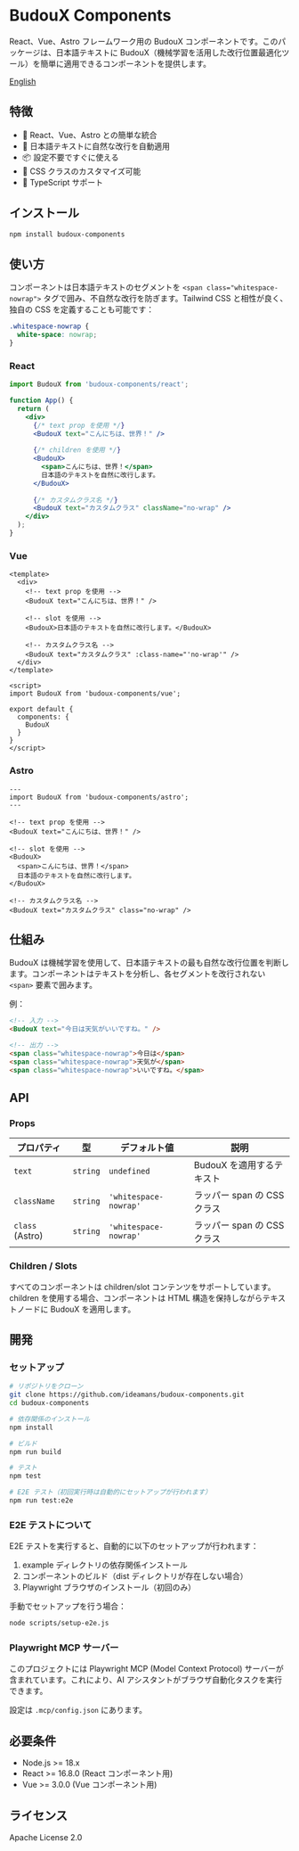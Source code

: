 # BudouX Components

React、Vue、Astro フレームワーク用の BudouX コンポーネントです。このパッケージは、日本語テキストに BudouX（機械学習を活用した改行位置最適化ツール）を簡単に適用できるコンポーネントを提供します。

[English](./README.en.md)

## 特徴

- 🚀 React、Vue、Astro との簡単な統合
- 🎯 日本語テキストに自然な改行を自動適用
- 📦 設定不要ですぐに使える
- 🎨 CSS クラスのカスタマイズ可能
- 🔧 TypeScript サポート

## インストール

```bash
npm install budoux-components
```

## 使い方

コンポーネントは日本語テキストのセグメントを `<span class="whitespace-nowrap">` タグで囲み、不自然な改行を防ぎます。Tailwind CSS と相性が良く、独自の CSS を定義することも可能です：

```css
.whitespace-nowrap {
  white-space: nowrap;
}
```

### React

```jsx
import BudouX from 'budoux-components/react';

function App() {
  return (
    <div>
      {/* text prop を使用 */}
      <BudouX text="こんにちは、世界！" />
      
      {/* children を使用 */}
      <BudouX>
        <span>こんにちは、世界！</span>
        日本語のテキストを自然に改行します。
      </BudouX>
      
      {/* カスタムクラス名 */}
      <BudouX text="カスタムクラス" className="no-wrap" />
    </div>
  );
}
```

### Vue

```vue
<template>
  <div>
    <!-- text prop を使用 -->
    <BudouX text="こんにちは、世界！" />
    
    <!-- slot を使用 -->
    <BudouX>日本語のテキストを自然に改行します。</BudouX>
    
    <!-- カスタムクラス名 -->
    <BudouX text="カスタムクラス" :class-name="'no-wrap'" />
  </div>
</template>

<script>
import BudouX from 'budoux-components/vue';

export default {
  components: {
    BudouX
  }
}
</script>
```

### Astro

```astro
---
import BudouX from 'budoux-components/astro';
---

<!-- text prop を使用 -->
<BudouX text="こんにちは、世界！" />

<!-- slot を使用 -->
<BudouX>
  <span>こんにちは、世界！</span>
  日本語のテキストを自然に改行します。
</BudouX>

<!-- カスタムクラス名 -->
<BudouX text="カスタムクラス" class="no-wrap" />
```

## 仕組み

BudouX は機械学習を使用して、日本語テキストの最も自然な改行位置を判断します。コンポーネントはテキストを分析し、各セグメントを改行されない `<span>` 要素で囲みます。

例：
```html
<!-- 入力 -->
<BudouX text="今日は天気がいいですね。" />

<!-- 出力 -->
<span class="whitespace-nowrap">今日は</span>
<span class="whitespace-nowrap">天気が</span>
<span class="whitespace-nowrap">いいですね。</span>
```

## API

### Props

| プロパティ | 型 | デフォルト値 | 説明 |
|------|------|---------|----------------|
| `text` | `string` | `undefined` | BudouX を適用するテキスト |
| `className` | `string` | `'whitespace-nowrap'` | ラッパー span の CSS クラス |
| `class` (Astro) | `string` | `'whitespace-nowrap'` | ラッパー span の CSS クラス |

### Children / Slots

すべてのコンポーネントは children/slot コンテンツをサポートしています。children を使用する場合、コンポーネントは HTML 構造を保持しながらテキストノードに BudouX を適用します。

## 開発

### セットアップ

```bash
# リポジトリをクローン
git clone https://github.com/ideamans/budoux-components.git
cd budoux-components

# 依存関係のインストール
npm install

# ビルド
npm run build

# テスト
npm test

# E2E テスト（初回実行時は自動的にセットアップが行われます）
npm run test:e2e
```

### E2E テストについて

E2E テストを実行すると、自動的に以下のセットアップが行われます：

1. example ディレクトリの依存関係インストール
2. コンポーネントのビルド（dist ディレクトリが存在しない場合）
3. Playwright ブラウザのインストール（初回のみ）

手動でセットアップを行う場合：

```bash
node scripts/setup-e2e.js
```

### Playwright MCP サーバー

このプロジェクトには Playwright MCP (Model Context Protocol) サーバーが含まれています。これにより、AI アシスタントがブラウザ自動化タスクを実行できます。

設定は `.mcp/config.json` にあります。

## 必要条件

- Node.js >= 18.x
- React >= 16.8.0 (React コンポーネント用)
- Vue >= 3.0.0 (Vue コンポーネント用)

## ライセンス

Apache License 2.0